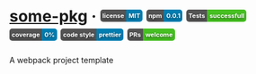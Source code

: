 
# [some-pkg]({url}) &middot; <a href="https://opensource.org/licenses/MIT"><span style="overflow: hidden; font-size: 11px; display: inline-block; border-radius: 5px; text-shadow: 0 2px 4px rgba(0,0,0,0.6);"><span style="display: inline-block; padding: 4px; margin: 0px; color: white; background-color: #545454;">license</span><span style="display: inline-block; padding: 4px; margin: 0px; color: white; background-color: #007EB1;">MIT</span></span></a>   <a href="https://www.npmjs.com/package/some-pkg"><span style="overflow: hidden; font-size: 11px; display: inline-block; border-radius: 5px; text-shadow: 0 2px 4px rgba(0,0,0,0.6);"><span style="display: inline-block; padding: 4px; margin: 0px; color: white; background-color: #545454;">npm</span><span style="display: inline-block; padding: 4px; margin: 0px; color: white; background-color: #007EB1;">0.0.1</span></span></a>   <span style="overflow: hidden; font-size: 11px; display: inline-block; border-radius: 5px; text-shadow: 0 2px 4px rgba(0,0,0,0.6);"><span style="display: inline-block; padding: 4px; margin: 0px; color: white; background-color: #545454;">Tests</span><span style="display: inline-block; padding: 4px; margin: 0px; color: white; background-color: #46C022;">successfull</span></span>  <span style="overflow: hidden; font-size: 11px; display: inline-block; border-radius: 5px; text-shadow: 0 2px 4px rgba(0,0,0,0.6);"><span style="display: inline-block; padding: 4px; margin: 0px; color: white; background-color: #545454;">coverage</span><span style="display: inline-block; padding: 4px; margin: 0px; color: white; background-color: #007EB1;">0%</span></span>  <a href="https://prettier.io/"><span style="overflow: hidden; font-size: 11px; display: inline-block; border-radius: 5px; text-shadow: 0 2px 4px rgba(0,0,0,0.6);"><span style="display: inline-block; padding: 4px; margin: 0px; color: white; background-color: #545454;">code style</span><span style="display: inline-block; padding: 4px; margin: 0px; color: white; background-color: #007EB1;">prettier</span></span></a>   <span style="overflow: hidden; font-size: 11px; display: inline-block; border-radius: 5px; text-shadow: 0 2px 4px rgba(0,0,0,0.6);"><span style="display: inline-block; padding: 4px; margin: 0px; color: white; background-color: #545454;">PRs</span><span style="display: inline-block; padding: 4px; margin: 0px; color: white; background-color: #46C022;">welcome</span></span>  

A webpack project template
